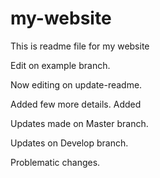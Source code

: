 # my-website

This is readme file for my website

Edit on example branch.

Now editing on update-readme.

Added few more details. Added

Updates made on Master branch.

Updates on Develop branch.

Problematic changes.
